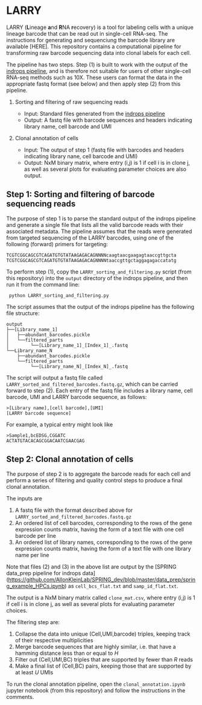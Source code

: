 # LARRY

LARRY (**L**ineage **a**nd **R**NA **r**ecovery) is a tool for labeling cells with a unique lineage barcode that can be read out in single-cell RNA-seq. The instructions for generating and sequenciung the barcode library are available [HERE]. This repository contains a computational pipeline for transforming raw barcode sequencing data into clonal labels for each cell. 

The pipeline has two steps. Step (1) is built to work with the output of the [indrops pipeline](https://github.com/indrops/indrops), and is therefore not suitable for users of other single-cell RNA-seq methods such as 10X. These users can format the data in the appropriate fastq format (see below) and then apply step (2) from this pipeline. 

1. Sorting and filtering of raw sequencing reads
    * Input: Standard files generated from the [indrops pipeline](https://github.com/indrops/indrops)
    * Output: A fastq file with barcode sequences and headers indicating library name, cell barcode and UMI 

2. Clonal annotation of cells
    * Input: The output of step 1 (fastq file with barcodes and headers indicating library nane, cell barcode and UMI)
    * Output: NxM binary matrix, where entry (i,j) is 1 if cell i is in clone j, as well as several plots for evaluating parameter choices are also output. 


## Step 1: Sorting and filtering of barcode sequencing reads

The purpose of step 1 is to parse the standard output of the indrops pipeline and generate a single file that lists all the valid barcode reads with their associated metadata. The pipeline assumes that the reads were generated from targeted sequencing of the LARRY barcodes, using one of the following (forward) primers for targeting:

```
TCGTCGGCAGCGTCAGATGTGTATAAGAGACAGNNNNcaagtaacgaagagtaaccgttgcta
TCGTCGGCAGCGTCAGATGTGTATAAGAGACAGNNNNtaaccgttgctaggagagaccatatg
```

To perform step (1), copy the ```LARRY_sorting_and_filtering.py``` script (from this repository) into the ```output``` directory of the indrops pipeline, and then run it from the command line:

``` python LARRY_sorting_and_filtering.py```

The script assumes that the output of the indrops pipeline has the following file structure:

```
output
├──[Library_name_1]
│   ├──abundant_barcodes.pickle
│   └──filtered_parts
│        └──[Library_name_1]_[Index_1]_.fastq
└──Library_name_N
    ├──abundant_barcodes.pickle
    └──filtered_parts
         └──[Library_name_N]_[Index_N]_.fastq
```

The script will output a fastq file called ```LARRY_sorted_and_filtered_barcodes.fastq.gz```, which can be carried forward to step (2). Each entry of the fastq file includes a library name, cell barcode, UMI and LARRY barcode sequence, as follows:

```
>[Library name],[cell barcode],[UMI]
[LARRY barcode sequence]
```

For example, a typical entry might look like

```
>Sample1,bcEDSG,CGGATC
ACTATGTACACAGCGGACAATCGAACGAG
```

## Step 2: Clonal annotation of cells

The purpose of step 2 is to aggregate the barcode reads for each cell and perform a series of filtering and quality control steps to produce a final clonal annotation. 

The inputs are

1. A fastq file with the format described above for ```LARRY_sorted_and_filtered_barcodes.fastq.gz```
2. An ordered list of cell barcodes, corresponding to the rows of the gene expression counts matrix, having the form of a text file with one cell barcode per line
3. An ordered list of library names, corresponding to the rows of the gene expression counts matrix, having the form of a text file with one library name per line

Note that files (2) and (3) in the above list are output by the [SPRING data_prep pipeline for indrops data] (https://github.com/AllonKleinLab/SPRING_dev/blob/master/data_prep/spring_example_HPCs.ipynb) as ```cell_bcs_flat.txt``` and ```samp_id_flat.txt```. 

The output is a NxM binary matrix called ```clone_mat.csv```, where entry (i,j) is 1 if cell i is in clone j, as well as several plots for evaluating parameter choices.

The filtering step are:

1. Collapse the data into unique (Cell,UMI,barcode) triples, keeping track of their respective multiplicities
2. Merge barcode sequences that are highly similar, i.e. that have a hamming distance less than or equal to *H*
3. Filter out (Cell,UMI,BC) triples that are supported by fewer than _R_ reads
4. Make a final list of (Cell,BC) pairs, keeping those that are supported by at least _U_ UMIs

To run the clonal annotation pipeline, open the ```clonal_annotation.ipynb``` jupyter notebook (from this repository) and follow the instructions in the comments. 
